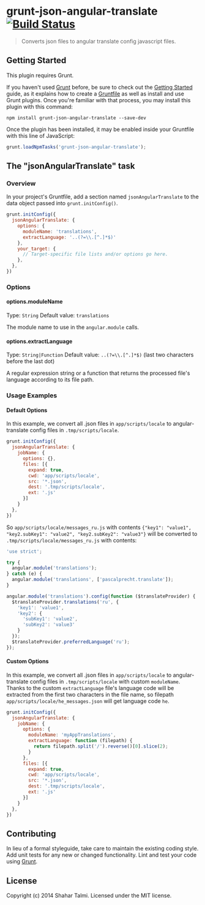 # grunt-json-angular-translate [![Build Status](https://travis-ci.org/shahata/grunt-json-angular-translate.svg?branch=master)](https://travis-ci.org/shahata/grunt-json-angular-translate)

> Converts json files to angular translate config javascript files.

## Getting Started
This plugin requires Grunt.

If you haven't used [Grunt](http://gruntjs.com/) before, be sure to check out the [Getting Started](http://gruntjs.com/getting-started) guide, as it explains how to create a [Gruntfile](http://gruntjs.com/sample-gruntfile) as well as install and use Grunt plugins. Once you're familiar with that process, you may install this plugin with this command:

```shell
npm install grunt-json-angular-translate --save-dev
```

Once the plugin has been installed, it may be enabled inside your Gruntfile with this line of JavaScript:

```js
grunt.loadNpmTasks('grunt-json-angular-translate');
```

## The "jsonAngularTranslate" task

### Overview
In your project's Gruntfile, add a section named `jsonAngularTranslate` to the data object passed into `grunt.initConfig()`.

```js
grunt.initConfig({
  jsonAngularTranslate: {
    options: {
      moduleName: 'translations',
      extractLanguage: '..(?=\\.[^.]*$)'
    },
    your_target: {
      // Target-specific file lists and/or options go here.
    },
  },
})
```

### Options

#### options.moduleName
Type: `String`
Default value: `translations`

The module name to use in the `angular.module` calls.

#### options.extractLanguage
Type: `String|Function`
Default value: `..(?=\\.[^.]*$)` (last two characters before the last dot)

A regular expression string or a function that returns the processed file's language according to its file path.

### Usage Examples

#### Default Options
In this example, we convert all .json files in `app/scripts/locale` to angular-translate config files in `.tmp/scripts/locale`.

```js
grunt.initConfig({
  jsonAngularTranslate: {
    jobName: {
      options: {},
      files: [{
        expand: true,
        cwd: 'app/scripts/locale',
        src: '*.json',
        dest: '.tmp/scripts/locale',
        ext: '.js'
      }]
    }
  },
})
```

So `app/scripts/locale/messages_ru.js` with contents `{"key1": "value1", "key2.subKey1": "value2", "key2.subKey2": "value3"}` will be converted to `.tmp/scripts/locale/messages_ru.js` with contents:

```js
'use strict';

try {
  angular.module('translations');
} catch (e) {
  angular.module('translations', ['pascalprecht.translate']);
}

angular.module('translations').config(function ($translateProvider) {
  $translateProvider.translations('ru', {
    'key1': 'value1',
    'key2': {
      'subKey1': 'value2',
      'subKey2': 'value3'
    }
  });
  $translateProvider.preferredLanguage('ru');
});
```

#### Custom Options
In this example, we convert all .json files in `app/scripts/locale` to angular-translate config files in `.tmp/scripts/locale` with custom `moduleName`. Thanks to the custom `extractLanguage` file's language code will be extracted from the first two characters in the file name, so filepath `app/scripts/locale/he_messages.json` will get language code `he`.

```js
grunt.initConfig({
  jsonAngularTranslate: {
    jobName: {
      options: {
        moduleName: 'myAppTranslations',
        extractLanguage: function (filepath) {
          return filepath.split('/').reverse()[0].slice(2);
        }
      },
      files: [{
        expand: true,
        cwd: 'app/scripts/locale',
        src: '*.json',
        dest: '.tmp/scripts/locale',
        ext: '.js'
      }]
    }
  },
})
```

## Contributing
In lieu of a formal styleguide, take care to maintain the existing coding style. Add unit tests for any new or changed functionality. Lint and test your code using [Grunt](http://gruntjs.com/).

## License
Copyright (c) 2014 Shahar Talmi. Licensed under the MIT license.
